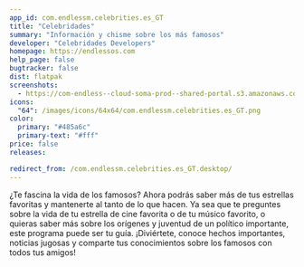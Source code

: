 ```yaml
---
app_id: com.endlessm.celebrities.es_GT
title: "Celebridades"
summary: "Información y chisme sobre los más famosos"
developer: "Celebridades Developers"
homepage: https://endlessos.com
help_page: false
bugtracker: false
dist: flatpak
screenshots:
  - https://com-endless--cloud-soma-prod--shared-portal.s3.amazonaws.com/apps.252.screenshots.3dfbcee0-f9ae-4a8b-945f-c17a5a26e44b_20181018195859066.png
icons:
  "64": /images/icons/64x64/com.endlessm.celebrities.es_GT.png
color:
  primary: "#485a6c"
  primary-text: "#fff"
price: false
releases:

redirect_from: /com.endlessm.celebrities.es_GT.desktop/
---
```


<p>¿Te fascina la vida de los famosos? Ahora podrás saber más de tus estrellas favoritas y mantenerte al tanto de lo que hacen. Ya sea que te preguntes sobre la vida de tu estrella de cine favorita o de tu músico favorito, o quieras saber más sobre los orígenes y juventud de un político importante, este programa puede ser tu guía. ¡Diviértete, conoce hechos importantes, noticias jugosas y comparte tus conocimientos sobre los famosos con todos tus amigos!</p>